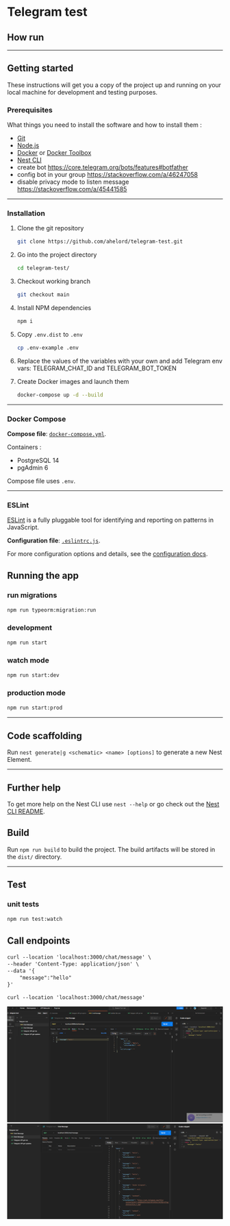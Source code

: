
# Telegram test

## How run

---

## Getting started

These instructions will get you a copy of the project up and running on your local machine for development and testing purposes.

### Prerequisites

What things you need to install the software and how to install them :

- [Git](https://git-scm.com/)
- [Node.js](https://nodejs.org/)
- [Docker](https://docs.docker.com/docker-for-windows/install/) or [Docker Toolbox](https://github.com/docker/toolbox/releases)
- [Nest CLI](https://docs.nestjs.com/cli/overview)
- create bot https://core.telegram.org/bots/features#botfather
- config bot in your group https://stackoverflow.com/a/46247058
- disable privacy mode to listen message https://stackoverflow.com/a/45441585
---

### Installation

1. Clone the git repository

   ```bash
   git clone https://github.com/ahelord/telegram-test.git
   ```

1. Go into the project directory

   ```bash
   cd telegram-test/
   ```

1. Checkout working branch

   ```bash
   git checkout main
   ```

1. Install NPM dependencies

   ```bash
   npm i
   ```

1. Copy `.env.dist` to `.env` 

   ```bash
   cp .env-example .env
   ```

1. Replace the values of the variables with your own and add Telegram env vars: TELEGRAM_CHAT_ID and TELEGRAM_BOT_TOKEN

1. Create Docker images and launch them

   ```bash
   docker-compose up -d --build
   ```

---


### Docker Compose

**Compose file**: [`docker-compose.yml`](https://github.com/smarlhens/nest7-boilerplate/blob/master/docker-compose.yml).

Containers :

- PostgreSQL 14
- pgAdmin 6

Compose file uses `.env`.

---

### ESLint

[ESLint](https://eslint.org/) is a fully pluggable tool for identifying and reporting on patterns in JavaScript.

**Configuration file**: [`.eslintrc.js`](https://github.com/smarlhens/nest7-boilerplate/blob/master/.eslintrc.js).

For more configuration options and details, see the [configuration docs](https://eslint.org/docs/user-guide/configuring).



## Running the app

### run migrations

```bash
npm run typeorm:migration:run
```

### development

```bash
npm run start
```

### watch mode

```bash
npm run start:dev
```

### production mode

```bash
npm run start:prod
```

---

## Code scaffolding

Run `nest generate|g <schematic> <name> [options]` to generate a new Nest Element.

---

## Further help

To get more help on the Nest CLI use `nest --help` or go check out the [Nest CLI README](https://github.com/nestjs/nest-cli/blob/master/README.md).



## Build

Run `npm run build` to build the project. The build artifacts will be stored in the `dist/` directory.

---

## Test

### unit tests

```bash
npm run test:watch
```




## Call endpoints

```
curl --location 'localhost:3000/chat/message' \
--header 'Content-Type: application/json' \
--data '{
    "message":"hello"
}'
```

```
curl --location 'localhost:3000/chat/message'

```

![POST message](img.png)
![GET message](img_1.png)